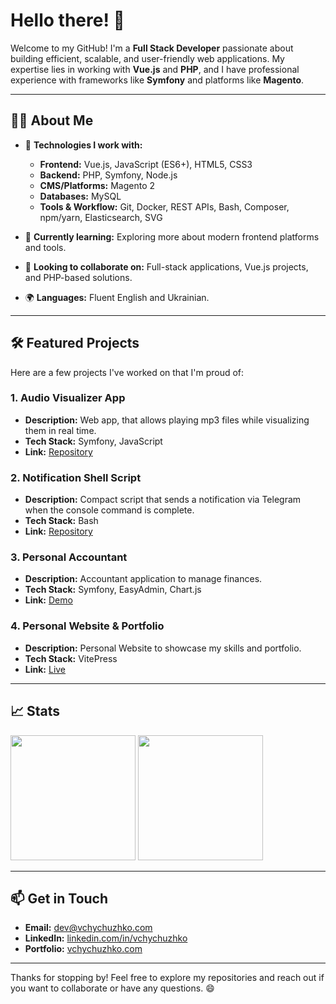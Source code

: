 # Hello there! 👋

Welcome to my GitHub! I'm a **Full Stack Developer** passionate about building efficient, scalable, and user-friendly web applications. My expertise lies in working with **Vue.js** and **PHP**, and I have professional experience with frameworks like **Symfony** and platforms like **Magento**.

---

## 👨‍💻 About Me

- 🔧 **Technologies I work with:**
    - **Frontend:** Vue.js, JavaScript (ES6+), HTML5, CSS3
    - **Backend:** PHP, Symfony, Node.js
    - **CMS/Platforms:** Magento 2
    - **Databases:** MySQL
    - **Tools & Workflow:** Git, Docker, REST APIs, Bash, Composer, npm/yarn, Elasticsearch, SVG

- 🌱 **Currently learning:** Exploring more about modern frontend platforms and tools.
- 🤝 **Looking to collaborate on:** Full-stack applications, Vue.js projects, and PHP-based solutions.
- 🌍 **Languages:** Fluent English and Ukrainian.

---

## 🛠️ Featured Projects

Here are a few projects I've worked on that I'm proud of:

### 1. **Audio Visualizer App**
- **Description:** Web app, that allows playing mp3 files while visualizing them in real time.
- **Tech Stack:** Symfony, JavaScript
- **Link:** [Repository](https://github.com/vchychuzhko/playsome)

### 2. **Notification Shell Script**
- **Description:** Compact script that sends a notification via Telegram when the console command is complete.
- **Tech Stack:** Bash
- **Link:** [Repository](https://github.com/vchychuzhko/notifyme)

### 3. **Personal Accountant**
- **Description:** Accountant application to manage finances.
- **Tech Stack:** Symfony, EasyAdmin, Chart.js
- **Link:** [Demo](https://pa-demo.vchychuzhko.com)

### 4. **Personal Website & Portfolio**
- **Description:** Personal Website to showcase my skills and portfolio.
- **Tech Stack:** VitePress
- **Link:** [Live](https://vchychuzhko.com)

---

## 📈 Stats

<img height=200 src="https://github-readme-stats.vercel.app/api?username=vchychuzhko&show_icons=true">
<img height=200 src="https://github-readme-stats.vercel.app/api/top-langs/?username=vchychuzhko&layout=compact">

---

## 📫 Get in Touch

- **Email:** [dev@vchychuzhko.com](mailto:dev@vchychuzhko.com)
- **LinkedIn:** [linkedin.com/in/vchychuzhko](https://www.linkedin.com/in/vchychuzhko/)
- **Portfolio:** [vchychuzhko.com](https://vchychuzhko.com)

---

Thanks for stopping by! Feel free to explore my repositories and reach out if you want to collaborate or have any questions. 😄

